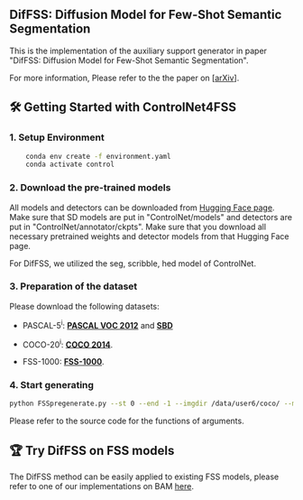 ## DifFSS: Diffusion Model for Few-Shot Semantic Segmentation
This is the implementation of the auxiliary support generator in paper "DifFSS: Diffusion Model for Few-Shot Semantic Segmentation".

For more information, Please refer to the the paper on [[arXiv](https://arxiv.org/abs/2307.00773)].

## :hammer_and_wrench: Getting Started with ControlNet4FSS
### 1. Setup Environment 
```sh
    conda env create -f environment.yaml
    conda activate control
```
### 2. Download the pre-trained models
All models and detectors can be downloaded from [Hugging Face page](https://huggingface.co/lllyasviel/ControlNet). Make sure that SD models are put in "ControlNet/models" and detectors are put in "ControlNet/annotator/ckpts". Make sure that you download all necessary pretrained weights and detector models from that Hugging Face page.

For DifFSS, we utilized the seg, scribble, hed model of ControlNet.

### 3. Preparation of the dataset

Please download the following datasets:

+ PASCAL-5<sup>i</sup>: [**PASCAL VOC 2012**](http://host.robots.ox.ac.uk/pascal/VOC/voc2012/) and [**SBD**](http://home.bharathh.info/pubs/codes/SBD/download.html)

+ COCO-20<sup>i</sup>: [**COCO 2014**](https://cocodataset.org/#download).

+ FSS-1000: [**FSS-1000**](https://github.com/HKUSTCV/FSS-1000).

### 4. Start generating

```sh
python FSSpregenerate.py --st 0 --end -1 --imgdir /data/user6/coco/ --maskdir /data/user6/coco/annotations/ --dstdir /data/user6/justtest/ --list ./list/coco_all.txt --dataset coco --guidance seg --save_control 0
```
Please refer to the source code for the functions of arguments.

## :trophy: Try DifFSS on FSS models

The DifFSS method can be easily applied to existing FSS models, please refer to one of our implementations on BAM [here](https://github.com/TrinitialChan/DifFSS-BAM).

